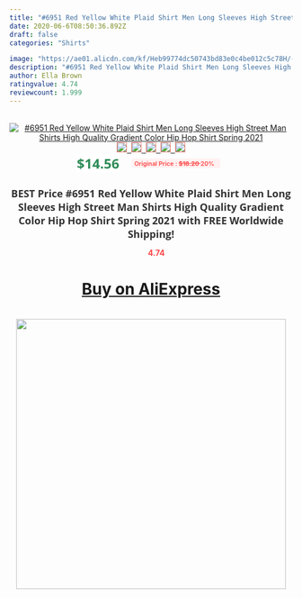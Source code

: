 ```yaml
---
title: "#6951 Red Yellow White Plaid Shirt Men Long Sleeves High Street Man Shirts High Quality Gradient Color Hip Hop Shirt Spring 2021"
date: 2020-06-6T08:50:36.892Z
draft: false
categories: "Shirts"

image: "https://ae01.alicdn.com/kf/Heb99774dc50743bd83e0c4be012c5c78H/-6951-Red-Yellow-White-Plaid-Shirt-Men-Long-Sleeves-High-Street-Man-Shirts-High-Quality.jpg"
description: "#6951 Red Yellow White Plaid Shirt Men Long Sleeves High Street Man Shirts High Quality Gradient Color Hip Hop Shirt Spring 2021"
author: Ella Brown
ratingvalue: 4.74
reviewcount: 1.999
---
```

<br>
<div style="text-align: center;">
<a href="https://s.click.aliexpress.com/e/_AeoMjx" target="_blank" rel="nofollow noopener noreferrer"><img alt="#6951 Red Yellow White Plaid Shirt Men Long Sleeves High Street Man Shirts High Quality Gradient Color Hip Hop Shirt Spring 2021" class="magnifier-image" src="https://ae01.alicdn.com/kf/Heb99774dc50743bd83e0c4be012c5c78H/-6951-Red-Yellow-White-Plaid-Shirt-Men-Long-Sleeves-High-Street-Man-Shirts-High-Quality.jpg_640x640.jpg">
<br>
<img style="border:1px solid salmon" src="https://ae01.alicdn.com/kf/Heb99774dc50743bd83e0c4be012c5c78H/-6951-Red-Yellow-White-Plaid-Shirt-Men-Long-Sleeves-High-Street-Man-Shirts-High-Quality.jpg_120x120.jpg">&nbsp;&nbsp;<img style="border:1px solid salmon" src="https://ae01.alicdn.com/kf/He68d1327786e42a9be76107dcf86638bT/-6951-Red-Yellow-White-Plaid-Shirt-Men-Long-Sleeves-High-Street-Man-Shirts-High-Quality.jpg_120x120.jpg">&nbsp;&nbsp;<img style="border:1px solid salmon" src="https://ae01.alicdn.com/kf/H58e522c9e3a848d8b93c9c7a886282e4G/-6951-Red-Yellow-White-Plaid-Shirt-Men-Long-Sleeves-High-Street-Man-Shirts-High-Quality.jpg_120x120.jpg">&nbsp;&nbsp;<img style="border:1px solid salmon" src="https://ae01.alicdn.com/kf/Hbfeee4c87ea14b1da293967dd132afe7d/-6951-Red-Yellow-White-Plaid-Shirt-Men-Long-Sleeves-High-Street-Man-Shirts-High-Quality.jpg_120x120.jpg">&nbsp;&nbsp;<img style="border:1px solid salmon" src="https://ae01.alicdn.com/kf/Hb923dcf724f8479ca9f2f7397a8ece01c/-6951-Red-Yellow-White-Plaid-Shirt-Men-Long-Sleeves-High-Street-Man-Shirts-High-Quality.jpg_120x120.jpg"></a></div><br0>
<div style="text-align: center;"><span style="background-color: white; border: 0px; box-sizing: border-box; color: seagreen; display: inline-block; font-family: &quot;open sans&quot; , &quot;arial&quot; , &quot;helvetica&quot; , sans-serif , &quot;heiti&quot;; font-size: 24px; font-stretch: inherit; font-weight: 700; line-height: inherit; margin: 0px 10px 0px 0px; padding: 0px; vertical-align: middle;">$14.56 </span>
<span style="background: rgb(255 , 241 , 241); border-radius: 3px; border: 0px; box-sizing: border-box; color: #ff4747; display: inline-block; font-family: inherit; font-size: 12px; font-stretch: inherit; font-style: inherit; font-variant: inherit; font-weight: 600; line-height: inherit; margin: 0px; padding: 2px 5px; transform: scale(0.9); vertical-align: middle;">Original Price : <b style="text-decoration: line-through;">$18.20 </b> 20%&nbsp;&nbsp;</span></div>
<h1 style="color: #333333; display: inline-block; font-family: &quot;open sans&quot; , &quot;arial&quot; , &quot;helvetica&quot; , sans-serif , &quot;heiti&quot;; font-size: 18px; font-stretch: inherit; font-weight: 700; text-align: center;">BEST Price #6951 Red Yellow White Plaid Shirt Men Long Sleeves High Street Man Shirts High Quality Gradient Color Hip Hop Shirt Spring 2021 with FREE Worldwide Shipping!</h1>
<div style="color: #ff4747; text-align: center;">
<img src="https://4.bp.blogspot.com/-M0ZcTcb-5uY/XleCXlxnR4I/AAAAAAAAAEc/OrjgMkXV1oMQFaCRZj5HQwOCBcu3w1FegCPcBGAYYCw/s1600/star.png" style="height: 15px;">&nbsp;<b>4.74</b></div>
<div class="button_cont" align="center"><a class="buynow_a" href="https://s.click.aliexpress.com/e/_AeoMjx" target="_blank" rel="nofollow noopener noreferrer"><H1>Buy on AliExpress</H1></a></div><br>
<div class="separator" style="clear: both; text-align: center;">
<img src="https://lh3.googleusercontent.com/-pTy5HemUv9M/XlePHvY0dAI/AAAAAAAAAE4/0nX5iRUoIWY8eMW9Dpxeirr157OZliDIgCLcBGAsYHQ/s1600/badge.gif" width="480">
</div>
